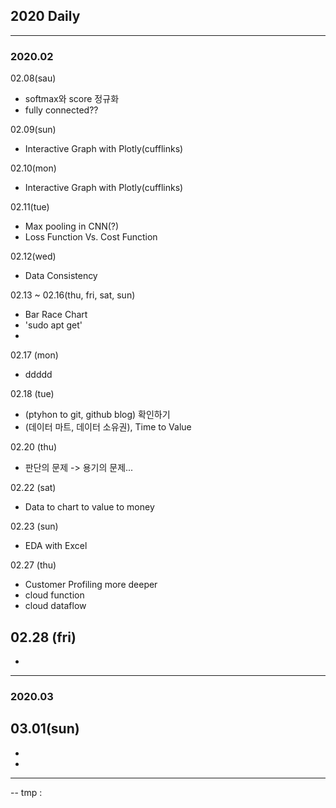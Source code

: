 ## 2020 Daily
------------------------------------------------------------
### 2020.02

02.08(sau)
  - softmax와 score 정규화
  - fully connected??
  
02.09(sun)
  - Interactive Graph with Plotly(cufflinks)
  
02.10(mon)
  - Interactive Graph with Plotly(cufflinks)
  
02.11(tue)
  - Max pooling in CNN(?)
  - Loss Function Vs. Cost Function
  
02.12(wed)
  - Data Consistency
  
02.13 ~ 02.16(thu, fri, sat, sun)
  - Bar Race Chart
  - 'sudo apt get'
  - 
02.17 (mon)
  - ddddd
  
02.18 (tue)
  - (ptyhon to git, github blog) 확인하기 
  - (데이터 마트, 데이터 소유권), Time to Value
  
02.20 (thu)
  - 판단의 문제 -> 용기의 문제...
  
02.22 (sat)
  - Data to chart to value to money
  
02.23 (sun)
  - EDA with Excel
  
02.27 (thu)
  - Customer Profiling more deeper
  - cloud function
  - cloud dataflow

02.28 (fri)
  - 
  - 
  


------------------------------------------------------------
### 2020.03

03.01(sun)
  - 
  - 
  - 
------------------------------------------------------------
-- tmp : 


